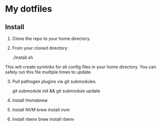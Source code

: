 My dotfiles
============================

Install
-------
1. Clone the repo to your home directory.

2. From your cloned directory:

    ./install.sh

This will create symlinks for all config files in your home directory. You can
safely run this file multiple times to update.

3. Pull pathogen plugins via git submodules.

    git submodule init && git submodule update

4. Install Homebrew

5. Install NVM
    brew install nvm

6. Install rbenv
    brew install rbenv
